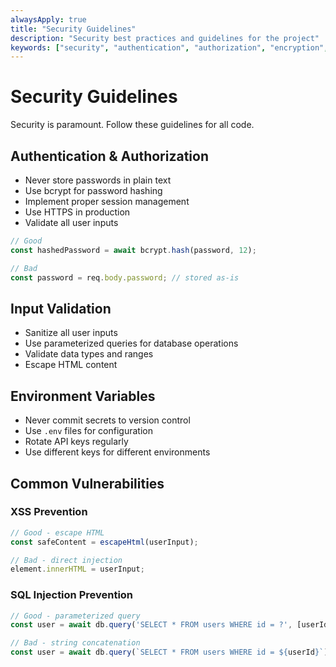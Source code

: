 ```yaml
---
alwaysApply: true
title: "Security Guidelines"
description: "Security best practices and guidelines for the project"
keywords: ["security", "authentication", "authorization", "encryption", "xss", "csrf"]
---
```


# Security Guidelines

Security is paramount. Follow these guidelines for all code.

## Authentication & Authorization

- Never store passwords in plain text
- Use bcrypt for password hashing
- Implement proper session management
- Use HTTPS in production
- Validate all user inputs

```javascript
// Good
const hashedPassword = await bcrypt.hash(password, 12);

// Bad
const password = req.body.password; // stored as-is
```

## Input Validation

- Sanitize all user inputs
- Use parameterized queries for database operations
- Validate data types and ranges
- Escape HTML content

## Environment Variables

- Never commit secrets to version control
- Use `.env` files for configuration
- Rotate API keys regularly
- Use different keys for different environments

## Common Vulnerabilities

### XSS Prevention
```javascript
// Good - escape HTML
const safeContent = escapeHtml(userInput);

// Bad - direct injection
element.innerHTML = userInput;
```

### SQL Injection Prevention
```javascript
// Good - parameterized query
const user = await db.query('SELECT * FROM users WHERE id = ?', [userId]);

// Bad - string concatenation
const user = await db.query(`SELECT * FROM users WHERE id = ${userId}`);
```